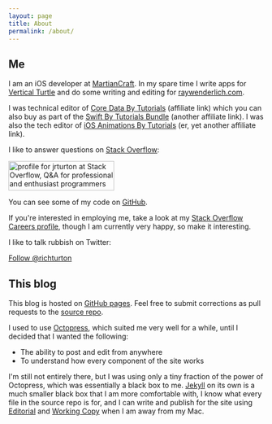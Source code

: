 ```yaml
---
layout: page
title: About
permalink: /about/
---
```


## Me
I am an iOS developer at [MartianCraft](http://martiancraft.com). In my spare time I write apps for [Vertical Turtle](http://www.verticalturtle.co.uk) and do some writing and editing for [raywenderlich.com](http://www.raywenderlich.com).

I was technical editor of [Core Data By Tutorials](http://www.raywenderlich.com/store/core-data-tutorials-ios-8-swift-edition?source=richardturton) (affiliate link) which you can also buy as part of the [Swift By Tutorials Bundle](http://www.raywenderlich.com/store/swift-tutorials-bundle?source=richardturton) (another affiliate link). I was also the tech editor of [iOS Animations By Tutorials](http://www.raywenderlich.com/store/ios-animations-by-tutorials?source=richardturton) (er, yet another affiliate link).

I like to answer questions on [Stack Overflow](http://stackoverflow.com):

<a href="http://stackoverflow.com/users/852828/jrturton">
<img src="http://stackoverflow.com/users/flair/852828.png" width="208" height="58" alt="profile for jrturton at Stack Overflow, Q&amp;A for professional and enthusiast programmers" title="profile for jrturton at Stack Overflow, Q&amp;A for professional and enthusiast programmers">
</a>

You can see some of my code on [GitHub](https://github.com/jrturton). 

If you're interested in employing me, take a look at my [Stack Overflow Careers profile](http://careers.stackoverflow.com/jrturton), though I am currently very happy, so make it interesting.    

I like to talk rubbish on Twitter:

<a href="https://twitter.com/richturton" class="twitter-follow-button" data-show-count="true" data-size="large" data-dnt="true">Follow @richturton</a>

<script>!function(d,s,id){var js,fjs=d.getElementsByTagName(s)[0],p=/^http:/.test(d.location)?'http':'https';if(!d.getElementById(id)){js=d.createElement(s);js.id=id;js.src=p+'://platform.twitter.com/widgets.js';fjs.parentNode.insertBefore(js,fjs);}}(document, 'script', 'twitter-wjs');</script>

## This blog

This blog is hosted on [GitHub pages](https://pages.github.com/). Feel free to submit corrections as pull requests to the [source repo](https://github.com/jrturton/jrturton.github.com). 

I used to use [Octopress](http://octopress.org/), which suited me very well for a while, until I decided that I wanted the following:

- The ability to post and edit from anywhere
- To understand how every component of the site works

I'm still not entirely there, but I was using only a tiny fraction of the power of Octopress, which was essentially a black box to me. [Jekyll](http://jekyllrb.com/) on its own is a much smaller black box that I am more comfortable with, I know what every file in the source repo is for, and I can write and publish for the site using [Editorial](http://omz-software.com/editorial/) and [Working Copy](http://workingcopyapp.com/) when I am away from my Mac. 
